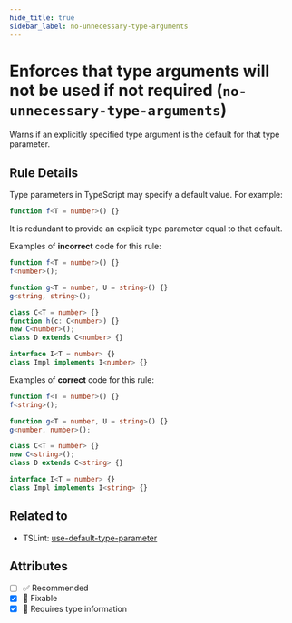 ```yaml
---
hide_title: true
sidebar_label: no-unnecessary-type-arguments
---
```


# Enforces that type arguments will not be used if not required (`no-unnecessary-type-arguments`)

Warns if an explicitly specified type argument is the default for that type parameter.

## Rule Details

Type parameters in TypeScript may specify a default value.
For example:

```ts
function f<T = number>() {}
```

It is redundant to provide an explicit type parameter equal to that default.

Examples of **incorrect** code for this rule:

```ts
function f<T = number>() {}
f<number>();

function g<T = number, U = string>() {}
g<string, string>();

class C<T = number> {}
function h(c: C<number>) {}
new C<number>();
class D extends C<number> {}

interface I<T = number> {}
class Impl implements I<number> {}
```

Examples of **correct** code for this rule:

```ts
function f<T = number>() {}
f<string>();

function g<T = number, U = string>() {}
g<number, number>();

class C<T = number> {}
new C<string>();
class D extends C<string> {}

interface I<T = number> {}
class Impl implements I<string> {}
```

## Related to

- TSLint: [use-default-type-parameter](https://palantir.github.io/tslint/rules/use-default-type-parameter)

## Attributes

- [ ] ✅ Recommended
- [x] 🔧 Fixable
- [x] 💭 Requires type information
